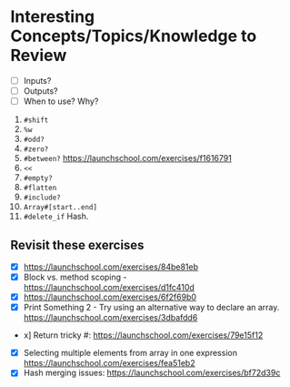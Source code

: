 # Interesting Concepts/Topics/Knowledge to Review

- [ ] Inputs?
- [ ] Outputs? 
- [ ] When to use? Why? 

1. `#shift`
2. `%w`
3. `#odd?` 
4. `#zero?`
5. `#between?` https://launchschool.com/exercises/f1616791
6. `<<`
7. `#empty?`
8. `#flatten`
9. `#include?`
10. `Array#[start..end]`
11. `#delete_if` Hash. 




## Revisit these exercises
- [x] https://launchschool.com/exercises/84be81eb
- [x] Block vs. method scoping - https://launchschool.com/exercises/d1fc410d
- [x] https://launchschool.com/exercises/6f2f69b0
- [x] Print Something 2 - Try using an alternative way to declare an array. https://launchschool.com/exercises/3dbafdd6  
- x] Return tricky #: https://launchschool.com/exercises/79e15f12
- [x] Selecting multiple elements from array in one expression https://launchschool.com/exercises/fea51eb2
- [x] Hash merging issues: https://launchschool.com/exercises/bf72d39c